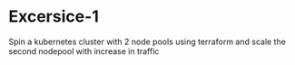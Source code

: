 # Excersice-1
Spin a kubernetes cluster with 2 node pools using terraform and scale the second nodepool with increase in traffic
